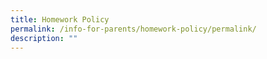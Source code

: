 ```yaml
---
title: Homework Policy
permalink: /info-for-parents/homework-policy/permalink/
description: ""
---
```

